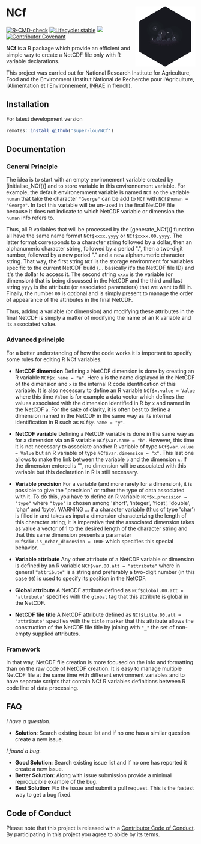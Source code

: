 # NCf [<img src="man/paper_alt_hex.png" align="right" width=160 height=160 alt=""/>](https://makaho.sk8.inrae.fr/)

<!-- badges: start -->
[![R-CMD-check](https://github.com/super-lou/NCf/actions/workflows/R-CMD-check.yaml/badge.svg)](https://github.com/super-lou/NCf/actions/workflows/R-CMD-check.yaml)
[![Lifecycle: stable](https://img.shields.io/badge/lifecycle-stable-green)](https://lifecycle.r-lib.org/articles/stages.html)
![](https://img.shields.io/github/last-commit/super-lou/NCf)
[![Contributor Covenant](https://img.shields.io/badge/Contributor%20Covenant-2.1-4baaaa.svg)](code_of_conduct.md) 
<!-- badges: end -->

**NCf** is a R package which provide an efficient and simple way to create a NetCDF file only with R variable declarations.

This project was carried out for National Research Institute for Agriculture, Food and the Environment (Institut National de Recherche pour l’Agriculture, l’Alimentation et l’Environnement, [INRAE](https://agriculture.gouv.fr/inrae-linstitut-national-de-recherche-pour-lagriculture-lalimentation-et-lenvironnement) in french).


## Installation
For latest development version
``` r
remotes::install_github('super-lou/NCf')
```


## Documentation

### General Principle
The idea is to start with an empty environement variable created by [initialise_NCf()] and to store variable in this environnement variable. For example, the default environemment variable is named `NCf` so the variable `human` that take the character `"George"` can be add to `NCf` with `NCf$human = "George"`. In fact this variable will be un-used in the final NetCDF file because it does not indicate to which NetCDF variable or dimension the `human` info refers to. 

Thus, all  R variables that will be processed by the [generate_NCf()] function all have the same name format `NCf$xxxx.yyyy` or `NCf$xxxx.00.yyyy`. The latter format corresponds to a character string followed by a dollar, then an alphanumeric character string, followed by a period ".", then a two-digit number, followed by a new period "." and a new alphanumeric character string. That way, the first string `NCf` is the storage environment for variables specific to the current NetCDF build (... basically it's the NetCDF file ID) and it's the dollar to access it. The second string `xxxx` is the variable (or dimension) that is being discussed in the NetCDF and the third and last string `yyyy` is the attribute (or associated parameters) that we want to fill in. Finally, the number `00` is optional and is simply present to manage the order of appearance of the attributes in the final NetCDF.

Thus, adding a variable (or dimension) and modifying these attributes in the final NetCDF is simply a matter of modifying the name of an R variable and its associated value.

### Advanced principle

For a better understanding of how the code works it is important to specify some rules for editing R NCf variables.

* **NetCDF dimension**
Defining a NetCDF dimension is done by creating an R variable `NCf$x.name = "a"`. Here `a` is the name displayed in the NetCDF of the dimension and `x` is the internal R code identification of this variable. It is also necessary to define an R variable `NCf$x.value = Value` where this time `Value` is for example a data vector which defines the values associated with the dimension identified in R by `x` and named in the NetCDF `a`. For the sake of clarity, it is often best to define a dimension named in the NetCDF in the same way as its internal identification in R such as `NCf$y.name = "y"`.

* **NetCDF variable**
Defining a NetCDF variable is done in the same way as for a dimension via an R variable `NCf$var.name = "b"`. However, this time it is not necessary to associate another R variable of type `NCf$var.value = Value` but an R variable of type `NCf$var.dimension = "x"`. This last one allows to make the link between the variable `b` and the dimension `x`. If the dimension entered is "", no dimension will be associated with this variable but this declaration in R is still necessary.

* **Variable precision**
For a variable (and more rarely for a dimension), it is possible to give the "precision" or rather the type of data associated with it. To do this, you have to define an R variable `NCf$x.precision = "type"` where `"type"` is chosen among 'short', 'integer', 'float', 'double', 'char' and 'byte'. WARNING ... if a character variable (thus of type 'char') is filled in and takes as input a dimension characterizing the length of this character string, it is imperative that the associated dimension takes as value a vector of 1 to the desired length of the character string and that this same dimension presents a parameter `NCf$dim.is_nchar_dimension = TRUE` which specifies this special behavior.

* **Variable attribute**
Any other attribute of a NetCDF variable or dimension is defined by an R variable `NCf$var.00.att = "attribute"` where in general `"attribute"` is a string and preferably a two-digit number (in this case `00`) is used to specify its position in the NetCDF.

* **Global attribute**
A NetCDF attribute defined as `NCf$global.00.att = "attribute"` specifies with the `global` tag that this attribute is global in the NetCDF.

* **NetCDF file title**
A NetCDF attribute defined as `NCf$title.00.att = "attribute"` specifies with the `title` marker that this attribute allows the construction of the NetCDF file title by joining with `"_"` the set of non-empty supplied attributes.

### Framework
In that way, NetCDF file creation is more focused on the info and formatting than on the raw code of NetCDF creation. It is easy to manage multiple NetCDF file at the same time with different environment variables and to have separate scripts that contain NCf R variables definitions between R code line of data processing. 


## FAQ
*I have a question.*

-   **Solution**: Search existing issue list and if no one has a similar question create a new issue.

*I found a bug.*

-   **Good Solution**: Search existing issue list and if no one has reported it create a new issue.
-   **Better Solution**: Along with issue submission provide a minimal reproducible example of the bug.
-   **Best Solution**: Fix the issue and submit a pull request. This is the fastest way to get a bug fixed.


## Code of Conduct
Please note that this project is released with a [Contributor Code of Conduct](CODE_OF_CONDUCT.md). By participating in this project you agree to abide by its terms.